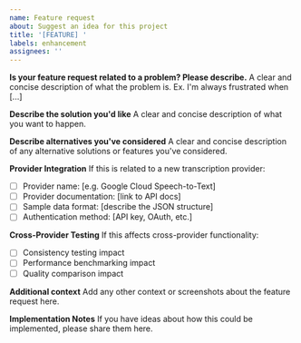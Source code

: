 ```yaml
---
name: Feature request
about: Suggest an idea for this project
title: '[FEATURE] '
labels: enhancement
assignees: ''
---
```


**Is your feature request related to a problem? Please describe.**
A clear and concise description of what the problem is. Ex. I'm always frustrated when [...]

**Describe the solution you'd like**
A clear and concise description of what you want to happen.

**Describe alternatives you've considered**
A clear and concise description of any alternative solutions or features you've considered.

**Provider Integration**
If this is related to a new transcription provider:
- [ ] Provider name: [e.g. Google Cloud Speech-to-Text]
- [ ] Provider documentation: [link to API docs]
- [ ] Sample data format: [describe the JSON structure]
- [ ] Authentication method: [API key, OAuth, etc.]

**Cross-Provider Testing**
If this affects cross-provider functionality:
- [ ] Consistency testing impact
- [ ] Performance benchmarking impact
- [ ] Quality comparison impact

**Additional context**
Add any other context or screenshots about the feature request here.

**Implementation Notes**
If you have ideas about how this could be implemented, please share them here.
